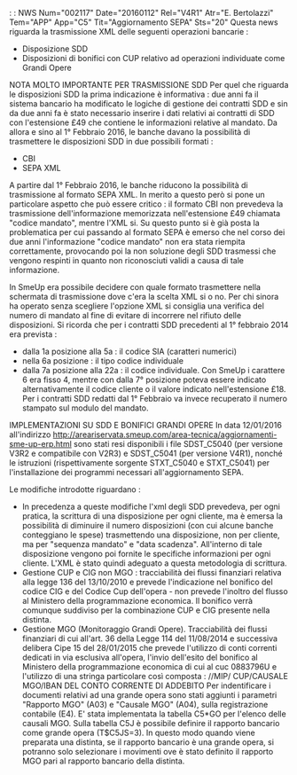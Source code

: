  :  : NWS Num="002117" Date="20160112" Rel="V4R1" Atr="E. Bertolazzi" Tem="APP" App="C5" Tit="Aggiornamento SEPA" Sts="20"
Questa news riguarda la trasmissione XML delle seguenti operazioni bancarie : 
- Disposizione SDD
- Disposizioni di bonifici con CUP relativo ad operazioni individuate come Grandi Opere

NOTA MOLTO IMPORTANTE PER TRASMISSIONE SDD
Per quel che riguarda le disposizioni SDD la prima indicazione è informativa : 
due anni fa il sistema bancario ha modificato le logiche di gestione dei contratti SDD e sin da due
anni fa è stato necessario inserire i dati relativi ai contratti di SDD con l'estensione £49 che contiene le informazioni relative al mandato. Da allora e sino al 1° Febbraio 2016, le banche davano la possibilità di trasmettere le disposizioni SDD in due possibili formati : 
- CBI
- SEPA XML

A partire dal 1° Febbraio 2016, le banche riducono la possibilità di trasmissione al formato SEPA XML. In merito a questo però si pone un particolare aspetto che può essere critico :  il formato CBI
non prevedeva la trasmissione dell'informazione memorizzata nell'estensione £49 chiamata "codice mandato", mentre l'XML si. Su questo punto si è già posta la problematica per cui passando al formato SEPA è emerso che nel corso dei due anni l'informazione "codice mandato" non era stata riempita correttamente, provocando poi la non soluzione degli SDD trasmessi che vengono respinti in
quanto non riconosciuti validi a causa di tale informazione.

In SmeUp era possibile decidere con quale formato trasmettere nella schermata di trasmissione dove
c'era la scelta XML si o no. Per chi sinora ha operato senza scegliere l'opzione XML si consiglia una verifica del numero di mandato al fine di evitare di incorrere nel rifiuto delle disposizioni.
Si ricorda che per i contratti SDD precedenti al 1° febbraio 2014 era prevista : 
- dalla 1a posizione alla 5a :  il codice SIA (caratteri numerici)
- nella 6a posizione :  il tipo codice individuale
- dalla 7a posizione alla 22a :  il codice individuale.
Con SmeUp i carattere 6 era fisso 4, mentre con dalla 7° posizione poteva essere indicato alternativamente il codice cliente o il valore indicato nell'estensione £18.
Per i contratti SDD redatti dal 1° Febbraio va invece recuperato il numero stampato sul modulo del
mandato.

IMPLEMENTAZIONI SU SDD E BONIFICI GRANDI OPERE
In data 12/01/2016 all'indirizzo
http://areariservata.smeup.com/area-tecnica/aggiornamenti-sme-up-erp.html sono stati resi disponibili i file SDST_C5040  (per versione V3R2 e compatibile con V2R3) e SDST_C5041 (per versione V4R1), nonché le istruzioni (rispettivamente sorgente STXT_C5040 e STXT_C5041) per l'installazione dei programmi necessari all'aggiornamento SEPA.

Le modifiche introdotte riguardano : 
- In precedenza a queste modifiche l'xml degli SDD prevedeva, per ogni pratica, la scrittura di una
  disposizione per ogni cliente, ma è emersa la possibilità di diminuire il numero disposizioni (con
  cui alcune banche conteggiano le spese) trasmettendo una disposizione, non per cliente, ma per   "sequenza mandato" e "data scadenza". All'interno di tale disposizione vengono poi fornite le   specifiche informazioni per ogni cliente. L'XML è stato quindi adeguato a questa metodologia di   scrittura.
- Gestione CUP e CIG non MGO :  tracciabilità dei flussi finanziari relativa alla legge 136 del
  13/10/2010 e prevede l'indicazione nel bonifico del codice CIG e del Codice Cup dell'opera - non
  prevede l'inoltro del flusso al Ministero della programmazione economica.
  Il bonifico verrà comunque suddiviso per la combinazione CUP e CIG presente nella distinta.
- Gestione MGO (Monitoraggio Grandi Opere).
  Tracciabilità dei flussi finanziari di cui all'art. 36 della Legge 114 del 11/08/2014 e successiva
  delibera Cipe 15 del 28/01/2015 che prevede l'utilizzo di conti correnti dedicati in via esclusiva
  all'opera, l'invio dell'esito del bonifico al Ministero della programmazione economica di cui al
  cuc 0883796U e l'utilizzo di una stringa particolare così composta : 
  //MIP/ CUP/CAUSALE MGO/IBAN DEL CONTO CORRENTE DI ADDEBITO
  Per indentificare i documenti relativi ad una grande opera sono stati aggiunti i parametri   "Rapporto MGO" (A03) e "Causale MGO" (A04), sulla registrazione contabile (E4).
  E' stata implementata la tabella C5*GO per l'elenco delle causali MGO.
  Sulla tabella C5J è possibile definire il rapporto bancario come grande opera (T$C5JS=3).
  In questo modo quando viene preparata una distinta, se il rapporto bancario è una grande opera,   si potranno solo selezionare i movimenti ove è stato definito il rapporto MGO pari al  rapporto   bancario della distinta.
